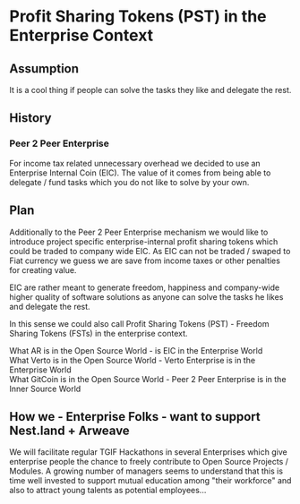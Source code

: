 # Profit Sharing Tokens (PST) in the Enterprise Context

## Assumption
It is a cool thing if people can solve the tasks they like and delegate the rest.

## History
### Peer 2 Peer Enterprise  
For income tax related unnecessary overhead we decided to use an Enterprise Internal Coin (EIC). The value of it comes from being able to delegate / fund tasks which you do not like to solve by your own.

## Plan
Additionally to the Peer 2 Peer Enterprise mechanism we would like to introduce project specific enterprise-internal profit sharing tokens which could be traded to 
company wide EIC. As EIC can not be traded / swaped to Fiat currency we guess we are save from income taxes or other penalties for creating value. 

EIC are rather meant to generate freedom, happiness and company-wide higher quality of software solutions as anyone can solve the tasks he likes and delegate the rest. 

In this sense we could also call Profit Sharing Tokens (PST) - Freedom Sharing Tokens (FSTs) in the enterprise context.

What AR is in the Open Source World - is EIC in the Enterprise World  
What Verto is in the Open Source World - Verto Enterprise is in the Enterprise World  
What GitCoin is in the Open Source World - Peer 2 Peer Enterprise is in the Inner Source World  


## How we - Enterprise Folks - want to support Nest.land + Arweave
We will facilitate regular TGIF Hackathons in several Enterprises which give enterprise people the chance to freely contribute to Open Source Projects / Modules.
A growing number of managers seems to understand that this is time well invested to support mutual education among "their workforce" and also to attract young talents as potential employees...
